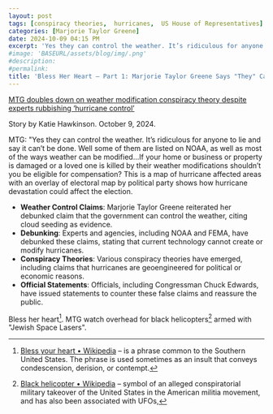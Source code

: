 ```yaml
---
layout: post
tags: [conspiracy theories,  hurricanes,  US House of Representatives]
categories: [Marjorie Taylor Greene]
date: 2024-10-09 04:15 PM
excerpt: 'Yes they can control the weather. It’s ridiculous for anyone to lie and say it can’t be done. Well some of them are listed on NOAA, as well as most of the ways weather can be modified...If your home or business or property is damaged or a loved one is killed by their weather modifications shouldn’t you be eligible for compensation? This is a map of hurricane affected areas with an overlay of electoral map by political party shows how hurricane devastation could affect the election.'
#image: 'BASEURL/assets/blog/img/.png'
#description:
#permalink:
title: 'Bless Her Heart – Part 1: Marjorie Taylor Greene Says "They" Can Control the Weather '
---
```



[MTG doubles down on weather modification conspiracy theory despite experts rubbishing ‘hurricane control’](https://www.independent.co.uk/news/world/americas/us-politics/marjorie-taylor-greene-weather-control-hurricane-b2626699.html)

Story by Katie Hawkinson. October 9, 2024.

MTG: "Yes they can control the weather. It’s ridiculous for anyone to lie and say it can’t be done. Well some of them are listed on NOAA, as well as most of the ways weather can be modified...If your home or business or property is damaged or a loved one is killed by their weather modifications shouldn’t you be eligible for compensation? This is a map of hurricane affected areas with an overlay of electoral map by political party shows how hurricane devastation could affect the election.

- **Weather Control Claims**: Marjorie Taylor Greene reiterated her debunked claim that the government can control the weather, citing cloud seeding as evidence.
- **Debunking**: Experts and agencies, including NOAA and FEMA, have debunked these claims, stating that current technology cannot create or modify hurricanes.
- **Conspiracy Theories**: Various conspiracy theories have emerged, including claims that hurricanes are geoengineered for political or economic reasons.
- **Official Statements**: Officials, including Congressman Chuck Edwards, have issued statements to counter these false claims and reassure the public.

Bless her heart[^11]. MTG watch overhead for black helicopters[^12] armed with "Jewish Space Lasers".

[^11]: [Bless your heart • Wikipedia](https://en.wikipedia.org/wiki/Bless_your_heart) – is a phrase common to the Southern United States. The phrase is used sometimes as an insult that conveys condescension, derision, or contempt.
[^12]: [Black helicopter • Wikipedia](https://en.wikipedia.org/wiki/Black_helicopter?wprov=sfla1) – symbol of an alleged conspiratorial military takeover of the United States in the American militia movement, and has also been associated with UFOs,
